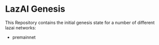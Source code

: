 # LazAI Genesis

This Repository contains the initial genesis state for a number of different
lazai networks:

- premainnet
